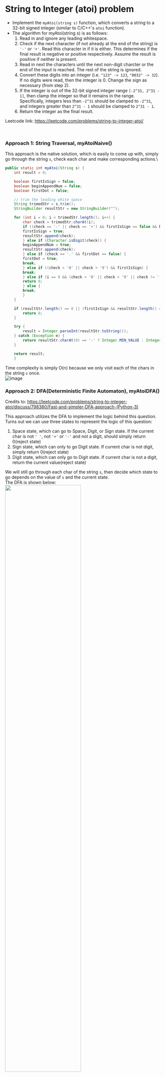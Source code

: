 # String to Integer (atoi) problem
* Implement the `myAtoi(string s)` function, which converts a string to a 32-bit signed integer (similar to C/C++'s `atoi` function).
* The algorithm for myAtoi(string s) is as follows:
  1. Read in and ignore any leading whitespace.
  2. Check if the next character (if not already at the end of the string) is `'-'` or `'+'`. Read this character in if it is either. This determines if the final result is negative or positive respectively. Assume the result is positive if neither is present.
  3. Read in next the characters until the next non-digit charcter or the end of the input is reached. The rest of the string is ignored.
  4. Convert these digits into an integer (i.e. `"123" -> 123`, `"0032" -> 32`). If no digits were read, then the integer is 0. Change the sign as necessary (from step 2).
  5. If the integer is out of the 32-bit signed integer range `[-2^31, 2^31 - 1]`, then clamp the integer so that it remains in the range. Specifically, integers less than `-2^31` should be clamped to `-2^31`, and integers greater than `2^31 - 1` should be clamped to `2^31 - 1`.
  6. Return the integer as the final result.

Leetcode link: https://leetcode.com/problems/string-to-integer-atoi/

<br />

### Approach 1: String Traversal, myAtoiNaive()
This approach is the native solution, which is easily to come up with, simply go through the string `s`, check each char and make corresponding actions.\

```java
public static int myAtoi(String s) {
	int result = 0;

	boolean firstIsSign = false;
	boolean beginAppendNum = false;
	boolean firstDot = false;

	// trim the leading white space
	String trimedStr = s.trim();
	StringBuilder resultStr = new StringBuilder("");

	for (int i = 0; i < trimedStr.length(); i++) {
	    char check = trimedStr.charAt(i);
	    if ((check == '-' || check == '+') && firstIsSign == false && beginAppendNum == false) {
		firstIsSign = true;
		resultStr.append(check);
	    } else if (Character.isDigit(check)) {
		beginAppendNum = true;
		resultStr.append(check);
	    } else if (check == '.' && firstDot == false) {
		firstDot = true;
		break;
	    } else if ((check < '0' || check > '9') && firstIsSign) {
		break;
	    } else if (i == 0 && (check < '0' || check > '9' || check != '-' || check != '+')) {
		return 0;
	    } else {
		break;
	    }
	}

	if (resultStr.length() == 0 || (firstIsSign && resultStr.length() == 1)) {
	    return 0;
	}

	try {
	    result = Integer.parseInt(resultStr.toString());
	} catch (Exception e) {
	    return resultStr.charAt(0) == '-' ? Integer.MIN_VALUE : Integer.MAX_VALUE;
	}

	return result;
    }
```

Time complexity is simply O(n) because we only visit each of the chars in the string `s` once.\
![image](https://user-images.githubusercontent.com/25105806/118205932-63b4b700-b416-11eb-9dd8-32adf6f0119d.png)

### Approach 2: DFA(Deterministic Finite Automaton), myAtoiDFA()
Credits to: https://leetcode.com/problems/string-to-integer-atoi/discuss/798380/Fast-and-simpler-DFA-approach-(Python-3)

This approach utilizes the DFA to implement the logic behind this question. Turns out we can use three states to represent the logic of this question:
1. Space state, which can go to Space, Digit, or Sign state. If the current char is not `' '`, not `'+'` or `'-'` and not a digit, should simply return 0(reject state)
2. Sign state, which can only to go Digit state. If current char is not digit, simply return 0(reject state)
3. Digit state, which can only go to Digit state. If current char is not a digit, return the current value(reject state)

We will still go through each char of the string `s`, then decide which state to go depends on the value of `s` and the current state.\
The DFA is shown below:\
<img src="https://user-images.githubusercontent.com/25105806/118206316-16851500-b417-11eb-97ae-82cfea4b4f8a.png" height="70%" width="70%">


```java
public static int myAtoiDFA(String s) {
	boolean isNeg = false;
	String state = "space";
	int result = 0;
	for (int i = 0; i < s.length(); i++) {
	    char currChar = s.charAt(i);
	    switch (state) {
	    case "space":
		if (currChar == ' ') { // if next char is space, still go to space state
		    state = "space";
		} else if (currChar == '+' || currChar == '-') { // go to sign state
		    state = "sign";
		    isNeg = currChar == '-' ? true : isNeg;
		} else if (Character.isDigit(currChar)) { // go to digit state
		    state = "digit";
		    // add to result
		    result = result * 10 + Integer.parseInt(String.valueOf(currChar));
		} else {
		    // if the currChar is not space, not sign and not digit, should simply return 0
		    return 0;
		}
		break;
	    case "sign":
		if (Character.isDigit(currChar)) { // go to digit state
		    state = "digit";
		    // add to result
		    result = result * 10 + Integer.parseInt(String.valueOf(currChar));
		} else {
		    // if currChar is not digit, simply return 0
		    return 0;
		}
		break;
	    case "digit":
		if (Character.isDigit(currChar)) {
		    state = "digit";
		    // either the current result is bigger than MAX_VALUE/10, which means next value
		    // must exceed the integer limit, or the current result is exactly 1/10 of
		    // MAX_VALUE, but the next digit is bigger than the least digit of MAX_VALUE,
		    // which means the next value will also be greater than the integer limit.
		    if (result > Integer.MAX_VALUE / 10 || (result == Integer.MAX_VALUE / 10
			    && Integer.parseInt(String.valueOf(currChar)) > Integer.MAX_VALUE % 10)) {
			return isNeg ? Integer.MIN_VALUE : Integer.MAX_VALUE;
		    }
		    result = result * 10 + Integer.parseInt(String.valueOf(currChar));
		} else {
		    // is currChar is not char, return the current value
		    return isNeg ? -result : result;
		}
	    }
	}
	return isNeg ? -result : result;
    }
```

Time complexity is also O(n) because we only visit each of the chars in the string `s` once.\
![image](https://user-images.githubusercontent.com/25105806/118206818-251ffc00-b418-11eb-97b4-741c4fa944d3.png)


